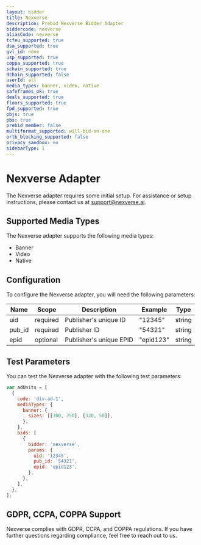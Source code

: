 ```yaml
---
layout: bidder
title: Nexverse
description: Prebid Nexverse Bidder Adapter
biddercode: nexverse
aliasCode: nexverse
tcfeu_supported: true
dsa_supported: true
gvl_id: none
usp_supported: true
coppa_supported: true
schain_supported: true
dchain_supported: false
userId: all
media_types: banner, video, native
safeframes_ok: true
deals_supported: true
floors_supported: true
fpd_supported: true
pbjs: true
pbs: true
prebid_member: false
multiformat_supported: will-bid-on-one
ortb_blocking_supported: false 
privacy_sandbox: no
sidebarType: 1
---
```


# Nexverse Adapter

The Nexverse adapter requires some initial setup. For assistance or setup instructions, please contact us at [support@nexverse.ai](mailto:support@nexverse.ai).

## Supported Media Types

The Nexverse adapter supports the following media types:

- Banner
- Video
- Native

## Configuration

To configure the Nexverse adapter, you will need the following parameters:

| Name   | Scope    | Description              | Example    | Type   |
|--------|----------|--------------------------|------------|--------|
| uid    | required | Publisher's unique ID     | "12345"    | string |
| pub_id | required | Publisher ID              | "54321"    | string |
| epid   | optional | Publisher's unique EPID   | "epid123"  | string |

## Test Parameters

You can test the Nexverse adapter with the following test parameters:

```javascript
var adUnits = [
  {
    code: 'div-ad-1',
    mediaTypes: {
      banner: {
        sizes: [[300, 250], [320, 50]],
      },
    },
    bids: [
      {
        bidder: 'nexverse',
        params: {
          uid: '12345',
          pub_id: '54321',
          epid: 'epid123',
        },
      },
    ],
  },
];
```

## GDPR, CCPA, COPPA Support

Nexverse complies with GDPR, CCPA, and COPPA regulations. If you have further questions regarding compliance, feel free to reach out to us.

